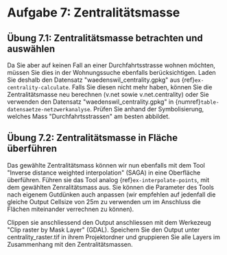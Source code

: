 # Aufgabe 7: Zentralitätsmasse

## Übung 7.1: Zentralitätsmasse betrachten und auswählen

Da Sie aber auf keinen Fall an einer Durchfahrtsstrasse wohnen möchten, müssen Sie dies in der Wohnungssuche ebenfalls berücksichtigen. Laden Sie deshalb den Datensatz "waedenswil_centrality.gpkg" aus {ref}`ex-centrality-calculate`. Falls Sie diesen nicht mehr haben, können Sie die Zentralitätsmasse neu berechnen (v.net sowie v.net.centrality) oder Sie verwenden den Datensatz "waedenswil_centrality.gpkg" in {numref}`table-datensaetze-netzwerkanalyse`. Prüfen Sie anhand der Symbolisierung, welches Mass "Durchfahrtsstrassen" am besten abbildet.

## Übung 7.2: Zentralitätsmasse in Fläche überführen

Das gewählte Zentralitätsmass können wir nun ebenfalls mit dem Tool "Inverse distance weighted interpolation" (SAGA) in eine Oberfläche überführen. Führen sie das Tool analog {ref}`ex-interpolate-points`, mit dem gewählten Zenralitätsmass aus. Sie können die Parameter des Tools nach eigenem Gutdünken auch anpassen (wir empfehlen auf jedenfall die gleiche Output Cellsize von 25m zu verwenden um im Anschluss die Flächen miteinander verrechnen zu können).

Clippen sie anschliessend den Output anschliessen mit dem Werkezeug "Clip raster by Mask Layer" (GDAL). Speichern Sie den Output unter centrality_raster.tif in ihrem Projektordner und gruppieren Sie alle Layers im Zusammenhang mit den Zentralitätsmassen.

